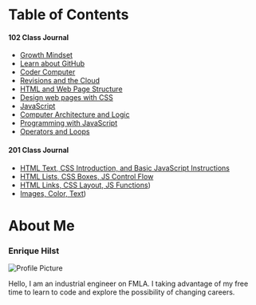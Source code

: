 # Table of Contents
#### 102 Class Journal
- [Growth Mindset](/growthms.md)
- [Learn about GitHub](/githubinfo.md)
- [Coder Computer](/codercomputer.md)
- [Revisions and the Cloud](/revisionsandcloud.md)
- [HTML and Web Page Structure](/HTML.md)
- [Design web pages with CSS](/CSS.md)
- [JavaScript](/javascript.md)
- [Computer Architecture and Logic](/computers.md)
- [Programming with JavaScript](/programJS.md)
- [Operators and Loops](/opsAndLoops.md)

#### 201 Class Journal
- [HTML Text, CSS Introduction, and Basic JavaScript Instructions](/201Read2.md)
- [HTML Lists, CSS Boxes, JS Control Flow](/201Read3.md)
- [HTML Links, CSS Layout, JS Functions](/201Read4.md))
- [Images, Color, Text](/201Read5.md))


# About Me
### Enrique Hilst
![Profile Picture](https://scontent-ort2-2.xx.fbcdn.net/v/t1.0-9/38016088_10156574294158659_7291765440995393536_o.jpg?_nc_cat=103&_nc_sid=09cbfe&_nc_ohc=9SifMiqRKh8AX9DxEax&_nc_ht=scontent-ort2-2.xx&oh=b59f663176e200073bfb27fb21df4fa5&oe=5EF92895)

Hello, I am an industrial engineer on FMLA. I taking advantage of my free time to learn to code and explore the possibility of changing careers.
